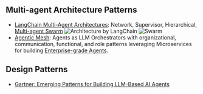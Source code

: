 ## Multi-agent Architecture Patterns

- [LangChain Multi-Agent Architectures](https://langchain-ai.github.io/langgraph/concepts/multi_agent/): Network, Supervisor, Hierarchical, [Multi-agent Swarm](https://github.com/langchain-ai/langgraph-swarm-py/)
![Architecture by LangChain](https://langchain-ai.github.io/langgraph/concepts/img/multi_agent/architectures.png)
![Swarm](https://github.com/langchain-ai/langgraph-swarm-py/blob/main/static/img/swarm.png)
- [Agentic Mesh](https://medium.com/data-science-collective/agentic-mesh-building-highly-reliable-agents-9a0d34277113): Agents as LLM Orchestrators with organizational, communication, functional, and role patterns leveraging Microservices for building [Enterprise-grade Agents](https://medium.com/towards-data-science/agentic-mesh-towards-enterprise-grade-agents-18e8de184af1).

## Design Patterns

- [Gartner: Emerging Patterns for Building LLM-Based AI Agents](https://www.gartner.com/en/documents/6142159)